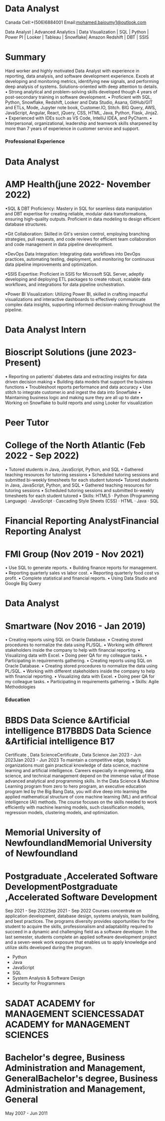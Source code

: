 # Data Analyst
Canada
Cell:+(506)6884001
Email:mohamed.baioumy1@outlook.com

Data Analyst | Advanced Analytics | Data Visualization | SQL | Python | Power PI | Looker | Tableau | Snowflake| Amazon Redshift | DBT | SSIS

# Summary
Hard worker and highly motivated Data Analyst with experience in reporting, data analysis, and software development experience. 
Excels at developing and monitoring metrics, identifying new signals, and performing deep analysis of systems. Solutions-oriented with deep attention to details.
• Strong analytical and problem-solving skills developed though 4 years of post-secondary training in 
   software development.
• Proficient with SQL, Python, Snowflake, Redshift, Looker and Data Studio, Asana, GitHub/GIT and ETLs, 
   Mode, Jupyter note book, Customer.IO, Stitch.
   BIG Query, AWS, JavaScript, Angular, React, jQuery, CSS, HTML, Java, Python, Flask, Jinja2.
• Experienced with IDEs such as VS Code, IntelliJ IDEA, and PyCharm.
• Interpersonal, organizational, leadership and teamwork skills sharpened by more than 7 years of 
   experience in customer service and support.
   
### Professional Experience 
# Data Analyst
# AMP Health(june 2022- November 2022)
•SQL & DBT Proficiency: Mastery in SQL for seamless data manipulation and DBT expertise for creating reliable, modular data transformations, ensuring high-quality outputs. Proficient in data modeling to design efficient database structures.

•Git Collaboration: Skilled in Git's version control, employing branching strategies, pull requests, and code reviews for efficient team collaboration and code management in data pipeline development.

•DevOps Data Integration: Integrating data workflows into DevOps practices, automating testing, deployment, and monitoring for continuous data pipeline improvements and optimization.

•SSIS Expertise: Proficient in SSIS for Microsoft SQL Server, adeptly developing and deploying ETL packages to create robust, scalable data workflows, and integrations for data pipeline orchestration.

•Power BI Visualization: Utilizing Power BI, skilled in crafting impactful visualizations and interactive dashboards to effectively communicate complex data insights, supporting informed decision-making throughout the pipeline.

# Data Analyst Intern
# Bioscript Solutions (june 2023- Present)
• Reporting on patients’ diabetes data and extracting insights for data driven decision making
• Building data models that support the business functions
• Troubleshoot reports performance and data accuracy 
• Use stitch to integrate customer.io and ingest the data into Snowflake
• Maintaining business logic and making sure they are all up to date
• Working on Snowflake to build reports and using Looker for visualization

# Peer Tutor 
# College of the North Atlantic (Feb 2022 - Sep 2022)
• Tutored students in Java, JavaScript, Python, and SQL
• Gathered teaching resources for tutoring sessions
• Scheduled tutoring sessions and submitted bi-weekly timesheets for each student tutored• Tutored students in Java, JavaScript, Python, and SQL 
• Gathered teaching resources for tutoring sessions 
• Scheduled tutoring sessions and submitted bi-weekly timesheets for each student tutored
• Skills: HTML5 · Python (Programming Language) · JavaScript · Cascading Style Sheets (CSS) · HTML · Java · SQL

# Financial Reporting AnalystFinancial Reporting Analyst
# FMI Group (Nov 2019 - Nov 2021)
• Use SQL to generate reports.
• Building finance reports for management. 
• Reporting quarterly sales vs labor cost. 
• Reporting quarterly food cost vs profit.
• Complete statistical and financial reports.
• Using Data Studio and Google Big Query

# Data Analyst
# Smartware (Nov 2016 - Jan 2019) 

• Creating reports using SQL on Oracle Database.
• Creating stored procedures to normalize the data using PL/SQL.
• Working with different stakeholders inside the company to help with financial reporting.
• Visualizing data with Excel.
• Doing peer QA for my colleague tasks.
• Participating in requirements gathering.
• Creating reports using SQL on Oracle Database. 
• Creating stored procedures to normalize the data using PL/SQL. 
• Working with different stakeholders inside the company to help with financial reporting.
• Visualizing data with Excel.
• Doing peer QA for my colleague tasks. 
• Participating in requirements gathering.
• Skills: Agile Methodologies

### Education
# BBDS Data Science &Artificial intelligence B17BBDS Data Science &Artificial intelligence B17
Certificate , Data ScienceCertificate , Data Science
Jan 2023 - Jun 2023Jan 2023 - Jun 2023
To maintain a competitive edge, today’s organizations must gain practical knowledge of data science, machine learning and artificial
intelligence. Careers especially in engineering, data science, and technical management depend on the immense value of those advanced
analytical and programming skills.
In the Data Science & Machine Learning program from zero to hero program, an executive education program led by the Big Bang Data, you
will dive deep into learning the applied mathematical structure of core machine learning (ML) and artificial intelligence (AI) methods. The course
focuses on the skills needed to work efficiently with machine learning models, such classification models, regression models, clustering
models, and optimization.

# Memorial University of NewfoundlandMemorial University of Newfoundland
# Postgraduate ,Accelerated Software DevelopmentPostgraduate ,Accelerated Software Development
Sep 2021 - Sep 2022Sep 2021 - Sep 2022
Courses concentrate on application development, database design, systems analysis, team building, and best practices. The programs diversity provides opportunities for the student to acquire the skills, professionalism and adaptability required to succeed in a dynamic and challenging field as a software developer.
In the last semester, students complete an applied software development project and a seven-week work exposure that enables us to apply knowledge and utilize skills developed during the program.
- Python
- Java
- JavaScript
- SQL
- System Analysis & Software Design
- Security for Programmers

# SADAT ACADEMY for MANAGEMENT SCIENCESSADAT ACADEMY for MANAGEMENT SCIENCES
# Bachelor's degree, Business Administration and Management, GeneralBachelor's degree, Business Administration and Management, General
 May 2007 - Jun 2011






